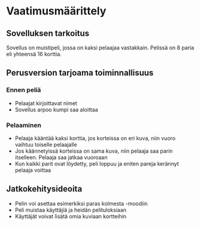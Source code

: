 # Vaatimusmäärittely

## Sovelluksen tarkoitus

Sovellus on muistipeli, jossa on kaksi pelaajaa vastakkain. Pelissä on 8 paria eli yhteensä 16 korttia.

## Perusversion tarjoama toiminnallisuus

### Ennen peliä 

* Pelaajat kirjoittavat nimet
* Sovellus arpoo kumpi saa aloittaa

### Pelaaminen

* Pelaaja kääntää kaksi korttia, jos korteissa on eri kuva, niin vuoro vaihtuu toiselle pelaajalle
* Jos käännetyissä korteissa on sama kuva, niin pelaaja saa parin itselleen. Pelaaja saa jatkaa vuoroaan
* Kun kaikki parit ovat löydetty, peli loppuu ja eniten pareja kerännyt pelaaja voittaa

## Jatkokehitysideoita

* Pelin voi asettaa esimerkiksi paras kolmesta -moodiin
* Peli muistaa käyttäjiä ja heidän pelituloksiaan
* Käyttäjät voivat lisätä omia kuviaan kortteihin
